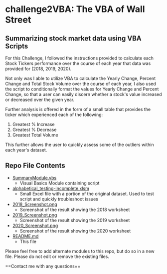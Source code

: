# challenge2VBA: The VBA of Wall Street


## Summarizing stock market data using VBA Scripts

For this Challenge, I followed the instructions provided to calculate each Stock Tickers performance over the course of each year that data was provided for (2018, 2019, 2020).

Not only was I able to utilize VBA to calculate the Yearly Change, Percent Change and Total Stock Volume over the course of each year, I also used the script to conditionally format the values for Yearly Change and Percent Change, so that a user can easily discern whether a stock's value increased or decreased over the given year.

Further analysis is offered in the form of a small table that provides the ticker which experienced each of the following:
1. Greatest % Increase
2. Greatest % Decrease
3. Greatest Total Volume

This further allows the user to quickly assess some of the outliers within each year's dataset.

## Repo File Contents
- [SummaryModule.vbs](https://github.com/zmoloci/challenge2VBA/blob/main/SummaryModule.vbs)
  - Visual Basics Module containing script
- [alphabetical_testing-incomplete.xlsm](https://github.com/zmoloci/challenge2VBA/blob/main/alphabetical_testing-incomplete.xlsm)
  - Small Excel file with a portion of the original dataset. Used to test script and quickly troubleshoot issues
- [2018_Screenshot.png](https://github.com/zmoloci/challenge2VBA/blob/main/2018_Screenshot.png)
  - Screenshot of the result showing the 2018 worksheet
- [2019_Screenshot.png](https://github.com/zmoloci/challenge2VBA/blob/main/2019_Screenshot.png)
  - Screenshot of the result showing the 2019 worksheet
- [2020_Screenshot.png](https://github.com/zmoloci/challenge2VBA/blob/main/2020_Screenshot.png)
  - Screenshot of the result showing the 2020 worksheet
- [README.md](https://github.com/zmoloci/challenge2VBA/blob/main/README.md)
  - This file

Please feel free to add alternate modules to this repo, but do so in a new file. Please do not edit or remove the existing files.

==Contact me with any questions==
